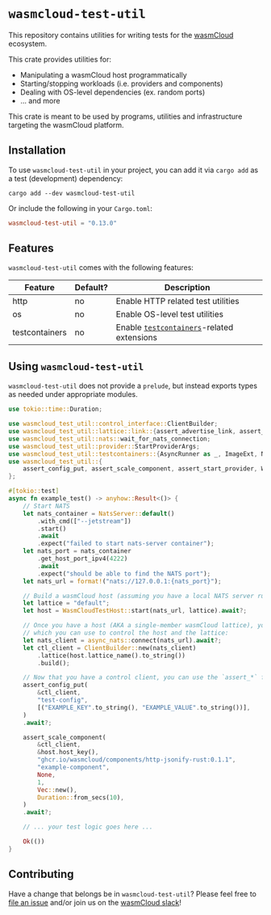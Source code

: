 # `wasmcloud-test-util`

This repository contains utilities for writing tests for the [wasmCloud][wasmCloud] ecosystem.

This crate provides utilities for:

- Manipulating a wasmCloud host programmatically
- Starting/stopping workloads (i.e. providers and components)
- Dealing with OS-level dependencies (ex. random ports)
- ... and more

This crate is meant to be used by programs, utilities and infrastructure targeting the wasmCloud platform.

[wasmCloud]: https://wasmcloud.com

## Installation

To use `wasmcloud-test-util` in your project, you can add it via `cargo add` as a test (development) dependency:

```console
cargo add --dev wasmcloud-test-util
```

Or include the following in your `Cargo.toml`:

```toml
wasmcloud-test-util = "0.13.0"
```

## Features

`wasmcloud-test-util` comes with the following features:

| Feature             | Default? | Description                                                                 |
|---------------------|----------|-----------------------------------------------------------------------------|
| http                | no       | Enable HTTP related test utilities                                               |
| os                  | no       | Enable OS-level test utilities
| testcontainers      | no       | Enable [`testcontainers`][testcontainers]-related extensions |

[testcontainers]: https://crates.io/crates/testcontainers

## Using `wasmcloud-test-util`

`wasmcloud-test-util` does not provide a `prelude`, but instead exports types as needed under appropriate modules.

```rust
use tokio::time::Duration;

use wasmcloud_test_util::control_interface::ClientBuilder;
use wasmcloud_test_util::lattice::link::{assert_advertise_link, assert_remove_link};
use wasmcloud_test_util::nats::wait_for_nats_connection;
use wasmcloud_test_util::provider::StartProviderArgs;
use wasmcloud_test_util::testcontainers::{AsyncRunner as _, ImageExt, NatsServer};
use wasmcloud_test_util::{
    assert_config_put, assert_scale_component, assert_start_provider, WasmCloudTestHost,
};

#[tokio::test]
async fn example_test() -> anyhow::Result<()> {
    // Start NATS
    let nats_container = NatsServer::default()
        .with_cmd(["--jetstream"])
        .start()
        .await
        .expect("failed to start nats-server container");
    let nats_port = nats_container
        .get_host_port_ipv4(4222)
        .await
        .expect("should be able to find the NATS port");
    let nats_url = format!("nats://127.0.0.1:{nats_port}");

    // Build a wasmCloud host (assuming you have a local NATS server running)
    let lattice = "default";
    let host = WasmCloudTestHost::start(nats_url, lattice).await?;

    // Once you have a host (AKA a single-member wasmCloud lattice), you'll want a NATS client
    // which you can use to control the host and the lattice:
    let nats_client = async_nats::connect(nats_url).await?;
    let ctl_client = ClientBuilder::new(nats_client)
        .lattice(host.lattice_name().to_string())
        .build();

    // Now that you have a control client, you can use the `assert_*` functions to perform actions on your host:
    assert_config_put(
        &ctl_client,
        "test-config",
        [("EXAMPLE_KEY".to_string(), "EXAMPLE_VALUE".to_string())],
    )
    .await?;

    assert_scale_component(
        &ctl_client,
        &host.host_key(),
        "ghcr.io/wasmcloud/components/http-jsonify-rust:0.1.1",
        "example-component",
        None,
        1,
        Vec::new(),
        Duration::from_secs(10),
    )
    .await?;

    // ... your test logic goes here ...

    Ok(())
}
```

## Contributing

Have a change that belongs be in `wasmcloud-test-util`? Please feel free to [file an issue](https://github.com/wasmCloud/wasmCloud/issues/new/choose) and/or join us on the [wasmCloud slack](https://slack.wasmcloud.com)!
